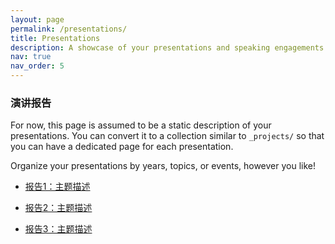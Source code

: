 ```yaml
---
layout: page
permalink: /presentations/
title: Presentations
description: A showcase of your presentations and speaking engagements. Replace this text with your description.
nav: true
nav_order: 5
---
```





### 演讲报告

For now, this page is assumed to be a static description of your presentations. You can convert it to a collection similar to `_projects/` so that you can have a dedicated page for each presentation.

Organize your presentations by years, topics, or events, however you like!

- [报告1：主题描述](https://drive.google.com/file/d/1Gug6KK_q86edrd2o5hrnruOGtPas719Y/view)


- [报告2：主题描述](报告2的共享链接)
- [报告3：主题描述](报告3的共享链接)









<!-- {% for presentation in site.presentations %}
  {{ forloop.index }}. [{{ presentation.title }}]({{ presentation.url }})
{% endfor %} -->




<!-- nav: true 和 nav_order: 5 这两条属性在页面元数据中用于控制页面在导航栏中的显示和顺序。

nav: true 表示该页面将被添加到网站的导航栏中。如果将其设置为 nav: false，则该页面不会出现在导航栏中。

nav_order: 5 表示该页面在导航栏中的顺序。这个数字越小，页面在导航栏中的位置越靠前。您可以根据需要调整这个数字，以改变页面在导航栏中的顺序。 -->


<!-- ---
title: "presentations"
permalink: /presentations/
layout: archive
---
### 演讲报告

- [报告1：主题描述](报告1的共享链接)
- [报告2：主题描述](报告2的共享链接)
- [报告3：主题描述](报告3的共享链接) -->
